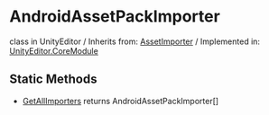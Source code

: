 # AndroidAssetPackImporter
class in UnityEditor
 / Inherits from: <a href="https://docs.unity3d.com/6000.0/Documentation/ScriptReference/AssetImporter.html">AssetImporter</a> / Implemented in: <a href="https://docs.unity3d.com/6000.0/Documentation/ScriptReference/UnityEditor.CoreModule.html">UnityEditor.CoreModule</a>
## Static Methods
- <a href="https://docs.unity3d.com/6000.0/Documentation/ScriptReference/AndroidAssetPackImporter.GetAllImporters.html">GetAllImporters</a> returns AndroidAssetPackImporter[]
